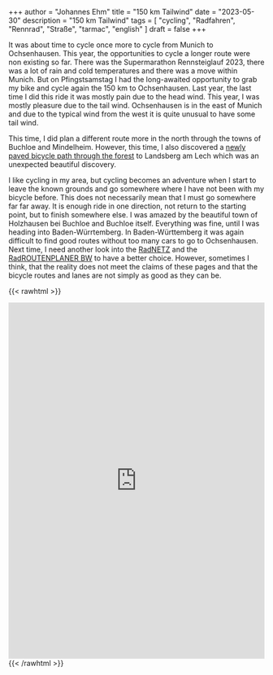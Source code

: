 +++
author = "Johannes Ehm"
title = "150 km Tailwind"
date = "2023-05-30"
description = "150 km Tailwind"
tags = [
	"cycling",
	"Radfahren",
  "Rennrad",
  "Straße",
  "tarmac",
	"english"
]
draft = false
+++

It was about time to cycle once more to cycle from Munich to Ochsenhausen. This year, the opportunities to cycle a longer route were non existing so far. There was the Supermarathon Rennsteiglauf 2023, there was a lot of rain and cold temperatures and there was a move within Munich. But on Pfingstsamstag I had the long-awaited opportunity to grab my bike and cycle again the 150 km to Ochsenhausen. Last year, the last time I did this ride it was mostly pain due to the head wind. This year, I was mostly pleasure due to the tail wind. Ochsenhausen is in the east of Munich and due to the typical wind from the west it is quite unusual to have some tail wind.

This time, I did plan a different route more in the north through the towns of Buchloe and Mindelheim. However, this time, I also discovered a [newly paved bicycle path through the forest](https://www.komoot.de/highlight/4712518) to Landsberg am Lech which was an unexpected beautiful discovery.

I like cycling in my area, but cycling becomes an adventure when I start to leave the known grounds and go somewhere where I have not been with my bicycle before. This does not necessarily mean that I must go somewhere far far away. It is enough ride in one direction, not return to the starting point, but to finish somewhere else. I was amazed by the beautiful town of Holzhausen bei Buchloe and Buchloe itself. Everything was fine, until I was heading into Baden-Würrtemberg. In Baden-Württemberg it was again difficult to find good routes without too many cars to go to Ochsenhausen. Next time, I need another look into the [RadNETZ](https://www.aktivmobil-bw.de/radverkehr/radnetz/das-radnetz/) and the [RadROUTENPLANER BW](https://vm.baden-wuerttemberg.de/de/mobilitaet-verkehr/radverkehr/radwege/radroutenplaner-bw) to have a better choice. However, sometimes I think, that the reality does not meet the claims of these pages and that the bicycle routes and lanes are not simply as good as they can be.

{{< rawhtml >}}
<iframe src="https://www.komoot.de/tour/953794981/embed?profile=1" width="100%" height="700" frameborder="0" scrolling="no"></iframe>
{{< /rawhtml >}}
